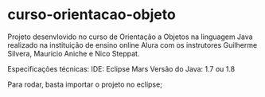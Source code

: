 # curso-orientacao-objeto
Projeto desenvlovido no curso de Orientação a Objetos na linguagem Java realizado na instituição de ensino online Alura com os instrutores Guilherme Silvera, Mauricio Aniche e Nico Steppat. 

Especificações técnicas:
IDE: Eclipse Mars
Versão do Java: 1.7 ou 1.8

Para rodar, basta importar o projeto no eclipse;
